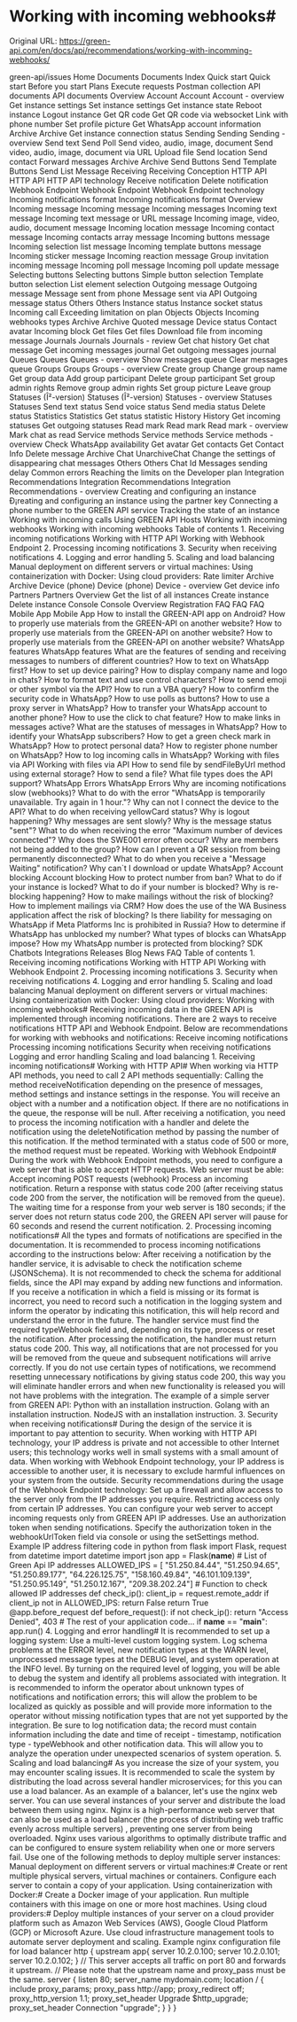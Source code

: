 # Working with incoming webhooks#

Original URL: https://green-api.com/en/docs/api/recommendations/working-with-incomming-webhooks/

green-api/issues Home Documents Documents Index Quick start Quick start Before you start Plans Execute requests Postman collection API documents API documents Overview Account Account Account - overview Get instance settings Set instance settings Get instance state Reboot instance Logout instance Get QR code Get QR code via websocket Link with phone number Set profile picture Get WhatsApp account information Archive Archive Get instance connection status Sending Sending Sending - overview Send text Send Poll Send video, audio, image, document Send video, audio, image, document via URL Upload file Send location Send contact Forward messages Archive Archive Send Buttons Send Template Buttons Send List Message Receiving Receiving Conception HTTP API HTTP API HTTP API technology Receive notification Delete notification Webhook Endpoint Webhook Endpoint Webhook Endpoint technology Incoming notifications format Incoming notifications format Overview Incoming message Incoming message Incoming messages Incoming text message Incoming text message or URL message Incoming image, video, audio, document message Incoming location message Incoming contact message Incoming contacts array message Incoming buttons message Incoming selection list message Incoming template buttons message Incoming sticker message Incoming reaction message Group invitation incoming message Incoming poll message Incoming poll update message Selecting buttons Selecting buttons Simple button selection Template button selection List element selection Outgoing message Outgoing message Message sent from phone Message sent via API Outgoing message status Others Others Instance status Instance socket status Incoming call Exceeding limitation on plan Objects Objects Incoming webhooks types Archive Archive Quoted message Device status Contact avatar Incoming block Get files Get files Download file from incoming message Journals Journals Journals - review Get chat history Get chat message Get incoming messages journal Get outgoing messages journal Queues Queues Queues - overview Show messages queue Clear messages queue Groups Groups Groups - overview Create group Change group name Get group data Add group participant Delete group participant Set group admin rights Remove group admin rights Set group picture Leave group Statuses (Î²-version) Statuses (Î²-version) Statuses - overview Statuses Statuses Send text status Send voice status Send media status Delete status Statistics Statistics Get status statistic History History Get incoming statuses Get outgoing statuses Read mark Read mark Read mark - overview Mark chat as read Service methods Service methods Service methods - overview Check WhatsApp availability Get avatar Get contacts Get Contact Info Delete message Archive Chat UnarchiveChat Change the settings of disappearing chat messages Others Others Chat Id Messages sending delay Common errors Reaching the limits on the Developer plan Integration Recommendations Integration Recommendations Integration Recommendations - overview Creating and configuring an instance Ð¡reating and configuring an instance using the partner key Connecting a phone number to the GREEN API service Tracking the state of an instance Working with incoming calls Using GREEN API Hosts Working with incoming webhooks Working with incoming webhooks Table of contents 1. Receiving incoming notifications Working with HTTP API Working with Webhook Endpoint 2. Processing incoming notifications 3. Security when receiving notifications 4. Logging and error handling 5. Scaling and load balancing Manual deployment on different servers or virtual machines: Using containerization with Docker: Using cloud providers: Rate limiter Archive Archive Device (phone) Device (phone) Device - overview Get device info Partners Partners Overview Get the list of all instances Create instance Delete instance Console Console Overview Registration FAQ FAQ FAQ Mobile App Mobile App How to install the GREEN-API app on Android? How to properly use materials from the GREEN-API on another website? How to properly use materials from the GREEN-API on another website? How to properly use materials from the GREEN-API on another website? WhatsApp features WhatsApp features What are the features of sending and receiving messages to numbers of different countries? How to text on WhatsApp first? How to set up device pairing? How to display company name and logo in chats? How to format text and use control characters? How to send emoji or other symbol via the API? How to run a VBA query? How to confirm the security code in WhatsApp? How to use polls as buttons? How to use a proxy server in WhatsApp? How to transfer your WhatsApp account to another phone? How to use the click to chat feature? How to make links in messages active? What are the statuses of messages in WhatsApp? How to identify your WhatsApp subscribers? How to get a green check mark in WhatsApp? How to protect personal data? How to register phone number on WhatsApp? How to log incoming calls in WhatsApp? Working with files via API Working with files via API How to send file by sendFileByUrl method using external storage? How to send a file? What file types does the API support? WhatsApp Errors WhatsApp Errors Why are incoming notifications slow (webhooks)? What to do with the error "WhatsApp is temporarily unavailable. Try again in 1 hour."? Why can not I connect the device to the API? What to do when receiving yellowCard status? Why is logout happening? Why messages are sent slowly? Why is the message status "sent"? What to do when receiving the error "Maximum number of devices connected"? Why does the SWE001 error often occur? Why are members not being added to the group? How can I prevent a QR session from being permanently disconnected? What to do when you receive a "Message Waiting" notification? Why can`t I download or update WhatsApp? Account blocking Account blocking How to protect number from ban? What to do if your instance is locked? What to do if your number is blocked? Why is re-blocking happening? How to make mailings without the risk of blocking? How to implement mailings via CRM? How does the use of the WA Business application affect the risk of blocking? Is there liability for messaging on WhatsApp if Meta Platforms Inc is prohibited in Russia? How to determine if WhatsApp has unblocked my number? What types of blocks can WhatsApp impose? How my WhatsApp number is protected from blocking? SDK Chatbots Integrations Releases Blog News FAQ Table of contents 1. Receiving incoming notifications Working with HTTP API Working with Webhook Endpoint 2. Processing incoming notifications 3. Security when receiving notifications 4. Logging and error handling 5. Scaling and load balancing Manual deployment on different servers or virtual machines: Using containerization with Docker: Using cloud providers: Working with incoming webhooks# Receiving incoming data in the GREEN API is implemented through incoming notifications. There are 2 ways to receive notifications HTTP API and Webhook Endpoint. Below are recommendations for working with webhooks and notifications: Receive incoming notifications Processing incoming notifications Security when receiving notifications Logging and error handling Scaling and load balancing 1. Receiving incoming notifications# Working with HTTP API# When working via HTTP API methods, you need to call 2 API methods sequentially: Calling the method receiveNotification depending on the presence of messages, method settings and instance settings in the response. You will receive an object with a number and a notification object. If there are no notifications in the queue, the response will be null. After receiving a notification, you need to process the incoming notification with a handler and delete the notification using the deleteNotification method by passing the number of this notification. If the method terminated with a status code of 500 or more, the method request must be repeated. Working with Webhook Endpoint# During the work with Webhook Endpoint methods, you need to configure a web server that is able to accept HTTP requests. Web server must be able: Accept incoming POST requests (webhook) Process an incoming notification. Return a response with status code 200 (after receiving status code 200 from the server, the notification will be removed from the queue). The waiting time for a response from your web server is 180 seconds; if the server does not return status code 200, the GREEN API server will pause for 60 seconds and resend the current notification. 2. Processing incoming notifications# All the types and formats of notifications are specified in the documentation. It is recommended to process incoming notifications according to the instructions below: After receiving a notification by the handler service, it is advisable to check the notification scheme (JSONSchema). It is not recommended to check the schema for additional fields, since the API may expand by adding new functions and information. If you receive a notification in which a field is missing or its format is incorrect, you need to record such a notification in the logging system and inform the operator by indicating this notification, this will help record and understand the error in the future. The handler service must find the required typeWebhook field and, depending on its type, process or reset the notification. After processing the notification, the handler must return status code 200. This way, all notifications that are not processed for you will be removed from the queue and subsequent notifications will arrive correctly. If you do not use certain types of notifications, we recommend resetting unnecessary notifications by giving status code 200, this way you will eliminate handler errors and when new functionality is released you will not have problems with the integration. The example of a simple server from GREEN API: Python with an installation instruction. Golang with an installation instruction. NodeJS with an installation instruction. 3. Security when receiving notifications# During the design of the service it is important to pay attention to security. When working with HTTP API technology, your IP address is private and not accessible to other Internet users; this technology works well in small systems with a small amount of data. When working with Webhook Endpoint technology, your IP address is accessible to another user, it is necessary to exclude harmful influences on your system from the outside. Security recommendations during the usage of the Webhook Endpoint technology: Set up a firewall and allow access to the server only from the IP addresses you require. Restricting access only from certain IP addresses. You can configure your web server to accept incoming requests only from GREEN API IP addresses. Use an authorization token when sending notifications. Specify the authorization token in the webhookUrlToken field via console or using the setSettings method. Example IP address filtering code in python from flask import Flask, request from datetime import datetime import json app = Flask(**name**) # List of Green Api IP addresses ALLOWED_IPS = [ "51.250.84.44", "51.250.94.65", "51.250.89.177", "64.226.125.75", "158.160.49.84", "46.101.109.139", "51.250.95.149", "51.250.12.167", "209.38.202.24"] # Function to check allowed IP addresses def check_ip(): client_ip = request.remote_addr if client_ip not in ALLOWED_IPS: return False return True @app.before_request def before_request(): if not check_ip(): return "Access Denied", 403 # The rest of your application code... if **name** == "**main**": app.run() 4. Logging and error handling# It is recommended to set up a logging system: Use a multi-level custom logging system. Log schema problems at the ERROR level, new notification types at the WARN level, unprocessed message types at the DEBUG level, and system operation at the INFO level. By turning on the required level of logging, you will be able to debug the system and identify all problems associated with integration. It is recommended to inform the operator about unknown types of notifications and notification errors; this will allow the problem to be localized as quickly as possible and will provide more information to the operator without missing notification types that are not yet supported by the integration. Be sure to log notification data; the record must contain information including the date and time of receipt - timestamp, notification type - typeWebhook and other notification data. This will allow you to analyze the operation under unexpected scenarios of system operation. 5. Scaling and load balancing# As you increase the size of your system, you may encounter scaling issues. It is recommended to scale the system by distributing the load across several handler microservices; for this you can use a load balancer. As an example of a balancer, let's use the nginx web server. You can use several instances of your server and distribute the load between them using nginx. Nginx is a high-performance web server that can also be used as a load balancer (the process of distributing web traffic evenly across multiple servers) , preventing one server from being overloaded. Nginx uses various algorithms to optimally distribute traffic and can be configured to ensure system reliability when one or more servers fail. Use one of the following methods to deploy multiple server instances: Manual deployment on different servers or virtual machines:# Create or rent multiple physical servers, virtual machines or containers. Configure each server to contain a copy of your application. Using containerization with Docker:# Create a Docker image of your application. Run multiple containers with this image on one or more host machines. Using cloud providers:# Deploy multiple instances of your server on a cloud provider platform such as Amazon Web Services (AWS), Google Cloud Platform (GCP) or Microsoft Azure. Use cloud infrastructure management tools to automate server deployment and scaling. Example nginx configuration file for load balancer http { upstream app{ server 10.2.0.100; server 10.2.0.101; server 10.2.0.102; } // This server accepts all traffic on port 80 and forwards it upstream. // Please note that the upstream name and proxy_pass must be the same. server { listen 80; server_name mydomain.com; location / { include proxy_params; proxy_pass http://app; proxy_redirect off; proxy_http_version 1.1; proxy_set_header Upgrade $http_upgrade; proxy_set_header Connection "upgrade"; } } }